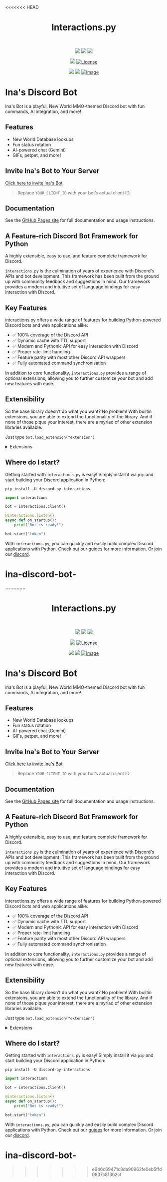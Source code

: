 <<<<<<< HEAD
<div align="center">

   # Interactions.py
   <br>

   ![](https://img.shields.io/pypi/v/discord-py-interactions.svg?label=Version&logo=pypi)
   ![](https://img.shields.io/badge/Python-3.10+-1081c1?logo=python)
   [![](https://img.shields.io/pypi/dm/discord-py-slash-command.svg?logo=python&label=Downloads)](https://pypi.org/project/discord-py-interactions/)

   [![](https://img.shields.io/badge/Code%20Style-black-000000.svg)](https://github.com/psf/black)
   [![License](https://img.shields.io/badge/License-MIT-blue)](https://github.com/interactions-py/interactions.py/blob/stable/LICENSE)

   [![](https://img.shields.io/badge/Docs-latest-x?logo=readthedocs)](https://interactions-py.github.io/interactions.py/)
   [![](https://img.shields.io/badge/Guides-latest-x?logo=readthedocs)](https://interactions-py.github.io/interactions.py/Guides/01%20Getting%20Started)
   [![image](https://discord.com/api/guilds/789032594456576001/embed.png)](https://discord.gg/interactions)

</div>

# Ina's Discord Bot

Ina's Bot is a playful, New World MMO-themed Discord bot with fun commands, AI integration, and more!

## Features

- New World Database lookups
- Fun status rotation
- AI-powered chat (Gemini)
- GIFs, petpet, and more!

## Invite Ina's Bot to Your Server

[Click here to invite Ina's Bot](https://discord.com/oauth2/authorize?client_id=YOUR_CLIENT_ID&scope=bot+applications.commands&permissions=8)

> Replace `YOUR_CLIENT_ID` with your bot’s actual client ID.

## Documentation

See the [GitHub Pages site](https://involvex.github.io/ina-discord-bot-/) for full documentation and usage instructions.

## A Feature-rich Discord Bot Framework for Python

A highly extensible, easy to use, and feature complete framework for Discord.

`interactions.py` is the culmination of years of experience with Discord's APIs and bot development. This framework has been built from the ground up with community feedback and suggestions in mind. Our framework provides a modern and intuitive set of language bindings for easy interaction with Discord.

## Key Features
interactions.py offers a wide range of features for building Python-powered Discord bots and web applications alike:
- ✅ 100% coverage of the Discord API
- ✅ Dynamic cache with TTL support
- ✅ Modern and Pythonic API for easy interaction with Discord
- ✅ Proper rate-limit handling
- ✅ Feature parity with most other Discord API wrappers
- ✅ Fully automated command synchronisation

In addition to core functionality, `interactions.py` provides a range of optional extensions, allowing you to further customize your bot and add new features with ease.

## Extensibility

So the base library doesn't do what you want? No problem! With builtin extensions, you are able to extend the functionality of the library. And if none of those pique your interest, there are a myriad of other extension libraries available.

Just type `bot.load_extension("extension")`

<details>
    <summary>Extensions</summary>

   ### Prefixed Commands

   Prefixed commands, message commands, or legacy commands.
   Whatever you want to call them, by default the `interactions.py` library will not handle these. But rest assured this extension will get you going

  - ✅ Automatic command registration
  - ✅ Annotation support

  ### Debug Extension

  A fully featured debug and utilities suite to help you get your bots made

  ### Jurigged

  A hot reloading extension allowing you to automagically update your bot without reboots

  ### Sentry

  Integrates Sentry.io error tracking into your bot with a single line

  ### Console

  Adds `aiomonitor` support with enables cli commands over a web interface

  ### Paginators

  Easily create multi-page embeds without having to implement the UX

</details>

## Where do I start?

Getting started with `interactions.py` is easy! Simply install it via `pip` and start building your Discord application in Python:

`pip install -U discord-py-interactions`
```python
import interactions

bot = interactions.Client()

@interactions.listen()
async def on_startup():
    print("Bot is ready!")

bot.start("token")
```

With `interactions.py`, you can quickly and easily build complex Discord applications with Python. Check out our [guides](https://interactions-py.github.io/interactions.py/Guides/01%20Getting%20Started) for more information. Or join our [discord](https://discord.gg/interactions).
# ina-discord-bot-
=======
<div align="center">

   # Interactions.py
   <br>

   ![](https://img.shields.io/pypi/v/discord-py-interactions.svg?label=Version&logo=pypi)
   ![](https://img.shields.io/badge/Python-3.10+-1081c1?logo=python)
   [![](https://img.shields.io/pypi/dm/discord-py-slash-command.svg?logo=python&label=Downloads)](https://pypi.org/project/discord-py-interactions/)

   [![](https://img.shields.io/badge/Code%20Style-black-000000.svg)](https://github.com/psf/black)
   [![License](https://img.shields.io/badge/License-MIT-blue)](https://github.com/interactions-py/interactions.py/blob/stable/LICENSE)

   [![](https://img.shields.io/badge/Docs-latest-x?logo=readthedocs)](https://interactions-py.github.io/interactions.py/)
   [![](https://img.shields.io/badge/Guides-latest-x?logo=readthedocs)](https://interactions-py.github.io/interactions.py/Guides/01%20Getting%20Started)
   [![image](https://discord.com/api/guilds/789032594456576001/embed.png)](https://discord.gg/interactions)

</div>

# Ina's Discord Bot

Ina's Bot is a playful, New World MMO-themed Discord bot with fun commands, AI integration, and more!

## Features

- New World Database lookups
- Fun status rotation
- AI-powered chat (Gemini)
- GIFs, petpet, and more!

## Invite Ina's Bot to Your Server

[Click here to invite Ina's Bot](https://discord.com/oauth2/authorize?client_id=YOUR_CLIENT_ID&scope=bot+applications.commands&permissions=8)

> Replace `YOUR_CLIENT_ID` with your bot’s actual client ID.

## Documentation

See the [GitHub Pages site](https://involvex.github.io/ina-discord-bot-/) for full documentation and usage instructions.

## A Feature-rich Discord Bot Framework for Python

A highly extensible, easy to use, and feature complete framework for Discord.

`interactions.py` is the culmination of years of experience with Discord's APIs and bot development. This framework has been built from the ground up with community feedback and suggestions in mind. Our framework provides a modern and intuitive set of language bindings for easy interaction with Discord.

## Key Features
interactions.py offers a wide range of features for building Python-powered Discord bots and web applications alike:
- ✅ 100% coverage of the Discord API
- ✅ Dynamic cache with TTL support
- ✅ Modern and Pythonic API for easy interaction with Discord
- ✅ Proper rate-limit handling
- ✅ Feature parity with most other Discord API wrappers
- ✅ Fully automated command synchronisation

In addition to core functionality, `interactions.py` provides a range of optional extensions, allowing you to further customize your bot and add new features with ease.

## Extensibility

So the base library doesn't do what you want? No problem! With builtin extensions, you are able to extend the functionality of the library. And if none of those pique your interest, there are a myriad of other extension libraries available.

Just type `bot.load_extension("extension")`

<details>
    <summary>Extensions</summary>

   ### Prefixed Commands

   Prefixed commands, message commands, or legacy commands.
   Whatever you want to call them, by default the `interactions.py` library will not handle these. But rest assured this extension will get you going

  - ✅ Automatic command registration
  - ✅ Annotation support

  ### Debug Extension

  A fully featured debug and utilities suite to help you get your bots made

  ### Jurigged

  A hot reloading extension allowing you to automagically update your bot without reboots

  ### Sentry

  Integrates Sentry.io error tracking into your bot with a single line

  ### Console

  Adds `aiomonitor` support with enables cli commands over a web interface

  ### Paginators

  Easily create multi-page embeds without having to implement the UX

</details>

## Where do I start?

Getting started with `interactions.py` is easy! Simply install it via `pip` and start building your Discord application in Python:

`pip install -U discord-py-interactions`
```python
import interactions

bot = interactions.Client()

@interactions.listen()
async def on_startup():
    print("Bot is ready!")

bot.start("token")
```

With `interactions.py`, you can quickly and easily build complex Discord applications with Python. Check out our [guides](https://interactions-py.github.io/interactions.py/Guides/01%20Getting%20Started) for more information. Or join our [discord](https://discord.gg/interactions).
# ina-discord-bot-
>>>>>>> e646c69471c8da90962fe0eb5ffd0837c813b2cf

